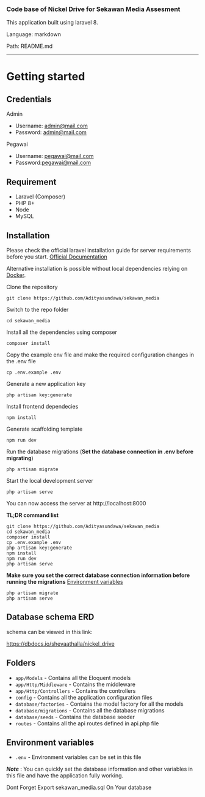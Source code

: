 ### Code base of Nickel Drive for Sekawan Media Assesment

This application built using laravel 8.

Language: markdown

Path: README.md

---

# Getting started

## Credentials

Admin

- Username: admin@mail.com
- Password: admin@mail.com

Pegawai

- Username: pegawai@mail.com
- Password:pegawai@mail.com


## Requirement

-   Laravel (Composer)
-   PHP 8+
-   Node
-   MySQL

## Installation

Please check the official laravel installation guide for server requirements before you start. [Official Documentation](https://laravel.com/docs/5.4/installation#installation)

Alternative installation is possible without local dependencies relying on [Docker](#docker).

Clone the repository

    git clone https://github.com/Adityasundawa/sekawan_media

Switch to the repo folder

    cd sekawan_media

Install all the dependencies using composer

    composer install

Copy the example env file and make the required configuration changes in the .env file

    cp .env.example .env

Generate a new application key

    php artisan key:generate

Install frontend dependecies

    npm install

Generate scaffolding template

    npm run dev

Run the database migrations (**Set the database connection in .env before migrating**)

    php artisan migrate

Start the local development server

    php artisan serve

You can now access the server at http://localhost:8000

**TL;DR command list**

    git clone https://github.com/Adityasundawa/sekawan_media
    cd sekawan_media
    composer install
    cp .env.example .env
    php artisan key:generate
    npm install
    npm run dev
    php artisan serve

**Make sure you set the correct database connection information before running the migrations** [Environment variables](#environment-variables)

    php artisan migrate
    php artisan serve

## Database schema ERD

schema can be viewed in this link:

https://dbdocs.io/shevaathalla/nickel_drive

## Folders

-   `app/Models` - Contains all the Eloquent models
-   `app/Http/Middleware` - Contains the middleware
-   `app/Http/Controllers` - Contains the controllers
-   `config` - Contains all the application configuration files
-   `database/factories` - Contains the model factory for all the models
-   `database/migrations` - Contains all the database migrations
-   `database/seeds` - Contains the database seeder
-   `routes` - Contains all the api routes defined in api.php file

## Environment variables

-   `.env` - Environment variables can be set in this file

**_Note_** : You can quickly set the database information and other variables in this file and have the application fully working.


Dont Forget Export sekawan_media.sql On Your database
